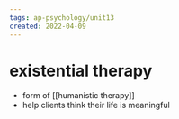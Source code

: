 ```yaml
---
tags: ap-psychology/unit13 
created: 2022-04-09
---
```


# existential therapy

- form of [[humanistic therapy]]
- help clients think their life is meaningful 
